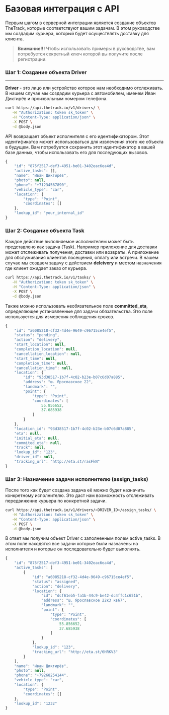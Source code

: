 # Базовая интеграция c API

Первым шагом в серверной интеграции является создание объектов TheTrack, которые соответствуют вашим задачам. В этом руководстве мы создадим курьера, который будет осуществлять доставку для клиента.

> **Внимание!!!**
> Чтобы использовать примеры в руководстве, вам потребуется секретный ключ которой вы получите после регистрации.

### **Шаг 1: Создание объекта Driver**
---

**Driver** - это лицо или устройство которое нам необходимо отслеживать. В нашем случае мы создадим курьера с автомобилем, именем Иван Диктирёв и произвольным номером телефона.

```bash
curl https://api.thetrack.io/v1/drivers/ \
   -H "Authorization: token sk_token" \
   -H "Content-Type: application/json" \
   -X POST \
   -d @body.json
```

API возвращает объект исполнителя с его идентификатором. Этот идентификатор может использоваться для извлечения этого же объекта в будущем. Вам потребуется сохранить этот идентификатор в вашей базе данных, чтобы использовать его для последующих вызовов.

```js
{
    "id": "875f2517-def3-4951-be01-3402eac6ea4d",
    "active_tasks": [],
    "name": "Иван Диктирёв",
    "photo": null,
    "phone": "+71234567890",
    "vehicle_type": "car",
    "location": {
        "type": "Point",
        "coordinates": []
    },
    "lookup_id": "your_internal_id"
}
```

### **Шаг 2: Создание объекта Task**

Каждое действие выполняемое исполнителем может быть представлено как задача (Task). Например приложение для доставки может отслеживать получения, доставки или возвраты. А приложение для обслуживания клиентов посещения, оплату или встречи. В нашем случае мы создаем задачу с действием **deleivery** и местом назначения где клиент ожидает заказ от курьера.

```bash
curl https://api.thetrack.io/v1/tasks/ \
   -H "Authorization: token sk_token" \
   -H "Content-Type: application/json" \
   -X POST \
   -d @body.json
```

Также можно использовать необязательное поле **committed\_eta**, определяющее установленные для задачи обязательства. Это поле используется для измерения соблюдения сроков.

```js
{
    "id": "a6085218-cf32-4d4e-9649-c96715ce4ef5",
    "status": "pending",
    "action": "delivery",
    "start_location": null,
    "completion_location": null,
    "cancellation_location": null,
    "start_time": null,
    "completion_time": null,
    "cancellation_time": null,
    "location": {
        "id": "93d38517-1b7f-4c02-b23e-b07c6d07a885",
        "address": "ш. Ярославское 22",
        "landmark": "",
        "point": {
            "type": "Point",
            "coordinates": [
                55.856652,
                37.685938
            ]
        }
    },
    "location_id": "93d38517-1b7f-4c02-b23e-b07c6d07a885",
    "eta": null,
    "initial_eta": null,
    "commited_eta": null,
    "track": null,
    "lookup_id": "123",
    "driver_id": null,
    "tracking_url": "http://eta.st/rasFkN"
}
```

### **Шаг 3: Назначение задачи исполнителю \(**assign\_tasks**\)**

После того как будет создана задача её можно будет назначить конкретному исполнителю. Это даст нам возможность отслеживать передвижение курьера по конкретной задачи.

```bash
curl https://api.thetrack.io/v1/drivers/<DRIVER_ID>/assign_tasks/ \
   -H "Authorization: token sk_token" \
   -H "Content-Type: application/json" \
   -X POST \
   -d @body.json
```

В ответ мы получим объект Driver с заполненным полем active\_tasks. В этом поле находятся все задачи которые были назначены на исполнителя и которые он последовательно будет выполнять.

```js
{
    "id": "875f2517-def3-4951-be01-3402eac6ea4d",
    "active_tasks": [
        {
            "id": "a6085218-cf32-4d4e-9649-c96715ce4ef5",
            "status": "assigned",
            "action": "delivery",
            "location": {
                "id": "dcf61eb5-fa1b-44c9-be42-dc4ffc1c651b",
                "address": "ш. Ярославское 22к3 кв67",
                "landmark": "",
                "point": {
                    "type": "Point",
                    "coordinates": [
                        55.856652,
                        37.685938
                    ]
                }
            },
            "lookup_id": "123",
            "tracking_url": "http://eta.st/6HRKV3"
        }
    ],
    "name": "Иван Диктирёв",
    "photo": null,
    "phone": "+79268254144",
    "vehicle_type": "car",
    "location": {
        "type": "Point",
        "coordinates": []
    },
    "lookup_id": "1232"
}
```



